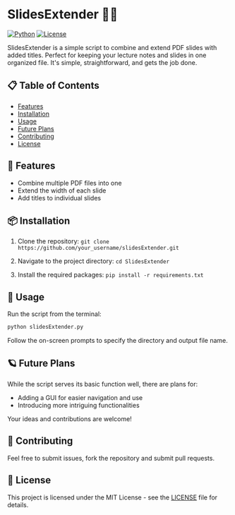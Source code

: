 # SlidesExtender 📄🔗

[![Python](https://img.shields.io/badge/Python-3.x-yellow)](https://www.python.org/)
[![License](https://img.shields.io/badge/license-MIT-green)](LICENSE)

SlidesExtender is a simple script to combine and extend PDF slides with added titles. Perfect for keeping your lecture notes and slides in one organized file. It's simple, straightforward, and gets the job done.

## 📋 Table of Contents

- [Features](#-features)
- [Installation](#-installation)
- [Usage](#-usage)
- [Future Plans](#-future-plans)
- [Contributing](#-contributing)
- [License](#-license)

## 🌟 Features

- Combine multiple PDF files into one
- Extend the width of each slide
- Add titles to individual slides

## 📦 Installation

1. Clone the repository: ```git clone https://github.com/your_username/slidesExtender.git```

2. Navigate to the project directory: ```cd SlidesExtender```

3. Install the required packages: ```pip install -r requirements.txt```

## 📖 Usage

Run the script from the terminal:

```bash
python slidesExtender.py
```

Follow the on-screen prompts to specify the directory and output file name.

## 🪐 Future Plans

While the script serves its basic function well, there are plans for:

- Adding a GUI for easier navigation and use
- Introducing more intriguing functionalities

Your ideas and contributions are welcome!

## 🤝 Contributing

Feel free to submit issues, fork the repository and submit pull requests.

## 📃 License

This project is licensed under the MIT License - see the [LICENSE](LICENSE) file for details.
